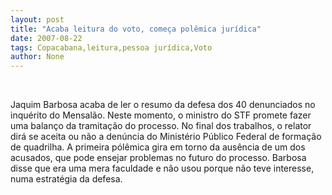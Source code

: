 ```yaml
---
layout: post
title: "Acaba leitura do voto, começa polêmica jurídica"
date: 2007-08-22
tags: Copacabana,leitura,pessoa jurídica,Voto
author: None
---
```


&nbsp;

Jaquim Barbosa acaba de ler o resumo da defesa dos 40 denunciados no inqu&eacute;rito do Mensal&atilde;o. Neste momento, o ministro do STF promete fazer uma balan&ccedil;o da tramita&ccedil;&atilde;o do processo.
No final dos trabalhos, o relator dir&aacute; se aceita ou n&atilde;o a den&uacute;ncia do Minist&eacute;rio P&uacute;blico Federal de forma&ccedil;&atilde;o de quadrilha.
A primeira p&oacute;l&ecirc;mica gira em torno da aus&ecirc;ncia de um dos acusados, que pode ensejar problemas no futuro do processo. Barbosa disse que era uma mera faculdade e n&atilde;o usou porque n&atilde;o teve interesse, numa estrat&eacute;gia da defesa. 